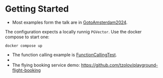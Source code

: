 # Getting Started

- Most examples form the talk are in [GotoAmsterdam2024](src/test/java/com/example/gotodemo/GotoAmsterdam2024.java).

The configuration expects a locally runnig `PGVector`.
Use the docker compose to start one:

```
docker compose up
```

- The function calling example is [FunctionCallingTest](src/test/java/com/example/gotodemo/FunctionCallingTest.java).
- 
- The flying booking service demo: https://github.com/tzolov/playground-flight-booking
